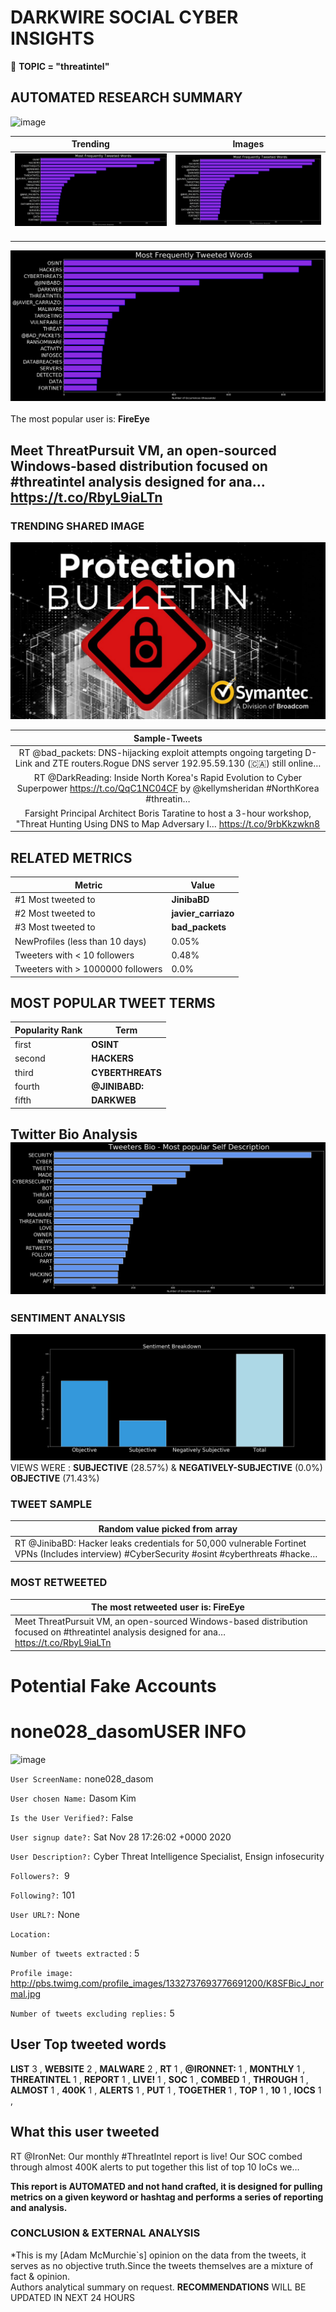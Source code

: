 # DARKWIRE SOCIAL CYBER INSIGHTS 
&#x1F34E; **TOPIC = "threatintel"**

## AUTOMATED RESEARCH SUMMARY
  ![image](darkLogo.png)   

|  Trending  |   Images | 
:-------------------------:|:-------------------------:
|  ![image](assets/threatintel/imageFile1.jpg)     <img width=200/> | ![image](assets/threatintel/imageFile2.jpg) <img width=200/> |   
 
 
![image](assets/threatintel/TWEETS.png)
<br></br>
The most popular user is: **FireEye**  
 

## Meet ThreatPursuit VM, an open-sourced Windows-based distribution focused on #threatintel analysis designed for ana… https://t.co/RbyL9iaLTn 

  




### TRENDING SHARED IMAGE

![image](assets/threatintel/twitterPostedImage.png)



|                **Sample-Tweets**        |
| :-------------: |
| RT @bad_packets: DNS-hijacking exploit attempts ongoing targeting D-Link and ZTE routers.Rogue DNS server 192.95.59.130 (🇨🇦) still online… |
| RT @DarkReading: Inside North Korea's Rapid Evolution to Cyber Superpower https://t.co/QqC1NC04CF by @kellymsheridan #NorthKorea #threatin… |
| Farsight Principal Architect Boris Taratine to host a 3-hour workshop, "Threat Hunting Using DNS to Map Adversary I… https://t.co/9rbKkzwkn8 |

## RELATED METRICS<br>
| Metric | Value |
| ------------- | ------------- |
| #1 Most tweeted to  | **JinibaBD** |
| #2 Most tweeted to  | **javier_carriazo** |
| #3 Most tweeted to  | **bad_packets** |
| NewProfiles (less than 10 days) | 0.05%  |
| Tweeters with < 10 followers  | 0.48%|
| Tweeters with > 1000000 followers  | 0.0%  |



## MOST POPULAR TWEET TERMS 


| Popularity Rank  | Term |
| ------------- | ------------- |
| first  | **OSINT**  |
| second  | **HACKERS**  |
| third  | **CYBERTHREATS** |
| fourth  | **@JINIBABD:**  |
| fifth  | **DARKWEB**  |


## Twitter Bio Analysis![image](assets/threatintel/BIO.png)
### SENTIMENT ANALYSIS
![image](assets/threatintel/sentiment.png)
VIEWS WERE : **SUBJECTIVE**  (28.57%) & **NEGATIVELY-SUBJECTIVE** (0.0%) **OBJECTIVE** (71.43%)

### TWEET SAMPLE 
| Random value picked from array |
| ------------- |
|RT @JinibaBD: Hacker leaks credentials for 50,000 vulnerable Fortinet VPNs (Includes interview) #CyberSecurity #osint #cyberthreats #hacke… |

### MOST RETWEETED 

| The most retweeted user is: **FireEye**  |
| ------------- |
| Meet ThreatPursuit VM, an open-sourced Windows-based distribution focused on #threatintel analysis designed for ana… https://t.co/RbyL9iaLTn |

# Potential Fake Accounts
 
# none028_dasomUSER INFO
![image](http://pbs.twimg.com/profile_images/1332737693776691200/K8SFBicJ_normal.jpg)
 
`User ScreenName:` none028_dasom 
 
`User chosen Name:` Dasom Kim 
 
`Is the User Verified?:` False 
 
`User signup date?:` Sat Nov 28 17:26:02 +0000 2020 
 
`User Description?:` Cyber Threat Intelligence Specialist, Ensign infosecurity 
 
`Followers?: `9 
 
`Following?:` 101 
 
`User URL?:` None 
 
`Location:`  
 
`Number of tweets extracted`  : 5 
 
`Profile image:` http://pbs.twimg.com/profile_images/1332737693776691200/K8SFBicJ_normal.jpg 
 
`Number of tweets excluding replies:` 5 
 

 

 
## User Top tweeted words 
 
**LIST** 3 , **WEBSITE** 2 , **MALWARE** 2 , **RT** 1 , **@IRONNET:** 1 , **MONTHLY** 1 , **THREATINTEL** 1 , **REPORT** 1 , **LIVE!** 1 , **SOC** 1 , **COMBED** 1 , **THROUGH** 1 , **ALMOST** 1 , **400K** 1 , **ALERTS** 1 , **PUT** 1 , **TOGETHER** 1 , **TOP** 1 , **10** 1 , **IOCS** 1 , 
 
## What this user tweeted
 
RT @IronNet: Our monthly #ThreatIntel report is live! Our SOC combed through almost 400K alerts to put together this list of top 10 IoCs we…
 

<b> This report is AUTOMATED and not hand crafted, it is designed for pulling metrics on a given keyword or hashtag and performs a series of reporting and analysis.</b>  
### CONCLUSION & EXTERNAL ANALYSIS

*This is my [Adam McMurchie`s] opinion on the data from the tweets, it serves as no objective truth.Since the tweets themselves are a mixture of fact & opinion.<br>
Authors analytical summary on request.
**RECOMMENDATIONS** WILL BE UPDATED IN NEXT  24 HOURS <br>